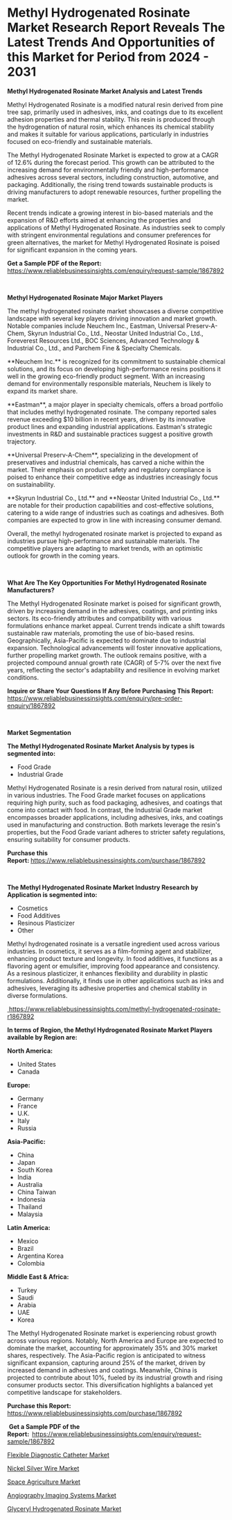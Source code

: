 <p><h1>Methyl Hydrogenated Rosinate Market Research Report Reveals The Latest Trends And Opportunities of this Market for Period from 2024 - 2031</h1></p><p><strong>Methyl Hydrogenated Rosinate Market Analysis and Latest Trends</strong></p>
<p><p>Methyl Hydrogenated Rosinate is a modified natural resin derived from pine tree sap, primarily used in adhesives, inks, and coatings due to its excellent adhesion properties and thermal stability. This resin is produced through the hydrogenation of natural rosin, which enhances its chemical stability and makes it suitable for various applications, particularly in industries focused on eco-friendly and sustainable materials.</p><p>The Methyl Hydrogenated Rosinate Market is expected to grow at a CAGR of 12.6% during the forecast period. This growth can be attributed to the increasing demand for environmentally friendly and high-performance adhesives across several sectors, including construction, automotive, and packaging. Additionally, the rising trend towards sustainable products is driving manufacturers to adopt renewable resources, further propelling the market.</p><p>Recent trends indicate a growing interest in bio-based materials and the expansion of R&D efforts aimed at enhancing the properties and applications of Methyl Hydrogenated Rosinate. As industries seek to comply with stringent environmental regulations and consumer preferences for green alternatives, the market for Methyl Hydrogenated Rosinate is poised for significant expansion in the coming years.</p></p>
<p><strong>Get a Sample PDF of the Report:&nbsp;</strong> <a href="https://www.reliablebusinessinsights.com/enquiry/request-sample/1867892?utm_campaign=113&utm_medium=2&utm_source=Github&utm_content=ia&utm_term=11112024&utm_id=methyl-hydrogenated-rosinate">https://www.reliablebusinessinsights.com/enquiry/request-sample/1867892</a></p>
<p>&nbsp;</p>
<p><strong>Methyl Hydrogenated Rosinate Major Market Players</strong></p>
<p><p>The methyl hydrogenated rosinate market showcases a diverse competitive landscape with several key players driving innovation and market growth. Notable companies include Neuchem Inc., Eastman, Universal Preserv-A-Chem, Skyrun Industrial Co., Ltd., Neostar United Industrial Co., Ltd., Foreverest Resources Ltd., BOC Sciences, Advanced Technology & Industrial Co., Ltd., and Parchem Fine & Specialty Chemicals.</p><p>**Neuchem Inc.** is recognized for its commitment to sustainable chemical solutions, and its focus on developing high-performance resins positions it well in the growing eco-friendly product segment. With an increasing demand for environmentally responsible materials, Neuchem is likely to expand its market share.</p><p>**Eastman**, a major player in specialty chemicals, offers a broad portfolio that includes methyl hydrogenated rosinate. The company reported sales revenue exceeding $10 billion in recent years, driven by its innovative product lines and expanding industrial applications. Eastman's strategic investments in R&D and sustainable practices suggest a positive growth trajectory.</p><p>**Universal Preserv-A-Chem**, specializing in the development of preservatives and industrial chemicals, has carved a niche within the market. Their emphasis on product safety and regulatory compliance is poised to enhance their competitive edge as industries increasingly focus on sustainability.</p><p>**Skyrun Industrial Co., Ltd.** and **Neostar United Industrial Co., Ltd.** are notable for their production capabilities and cost-effective solutions, catering to a wide range of industries such as coatings and adhesives. Both companies are expected to grow in line with increasing consumer demand.</p><p>Overall, the methyl hydrogenated rosinate market is projected to expand as industries pursue high-performance and sustainable materials. The competitive players are adapting to market trends, with an optimistic outlook for growth in the coming years.</p></p>
<p>&nbsp;</p>
<p><strong>What Are The Key Opportunities For Methyl Hydrogenated Rosinate Manufacturers?</strong></p>
<p><p>The Methyl Hydrogenated Rosinate market is poised for significant growth, driven by increasing demand in the adhesives, coatings, and printing inks sectors. Its eco-friendly attributes and compatibility with various formulations enhance market appeal. Current trends indicate a shift towards sustainable raw materials, promoting the use of bio-based resins. Geographically, Asia-Pacific is expected to dominate due to industrial expansion. Technological advancements will foster innovative applications, further propelling market growth. The outlook remains positive, with a projected compound annual growth rate (CAGR) of 5-7% over the next five years, reflecting the sector's adaptability and resilience in evolving market conditions.</p></p>
<p><strong>Inquire or Share Your Questions If Any Before Purchasing This Report:</strong> <a href="https://www.reliablebusinessinsights.com/enquiry/pre-order-enquiry/1867892?utm_campaign=113&utm_medium=2&utm_source=Github&utm_content=ia&utm_term=11112024&utm_id=methyl-hydrogenated-rosinate">https://www.reliablebusinessinsights.com/enquiry/pre-order-enquiry/1867892</a></p>
<p>&nbsp;</p>
<p><strong>Market Segmentation</strong></p>
<p><strong>The Methyl Hydrogenated Rosinate Market Analysis by types is segmented into:</strong></p>
<p><ul><li>Food Grade</li><li>Industrial Grade</li></ul></p>
<p><p>Methyl Hydrogenated Rosinate is a resin derived from natural rosin, utilized in various industries. The Food Grade market focuses on applications requiring high purity, such as food packaging, adhesives, and coatings that come into contact with food. In contrast, the Industrial Grade market encompasses broader applications, including adhesives, inks, and coatings used in manufacturing and construction. Both markets leverage the resin's properties, but the Food Grade variant adheres to stricter safety regulations, ensuring suitability for consumer products.</p></p>
<p><strong>Purchase this Report:&nbsp;</strong><a href="https://www.reliablebusinessinsights.com/purchase/1867892?utm_campaign=113&utm_medium=2&utm_source=Github&utm_content=ia&utm_term=11112024&utm_id=methyl-hydrogenated-rosinate">https://www.reliablebusinessinsights.com/purchase/1867892</a></p>
<p>&nbsp;</p>
<p><strong>The Methyl Hydrogenated Rosinate Market Industry Research by Application is segmented into:</strong></p>
<p><ul><li>Cosmetics</li><li>Food Additives</li><li>Resinous Plasticizer</li><li>Other</li></ul></p>
<p><p>Methyl hydrogenated rosinate is a versatile ingredient used across various industries. In cosmetics, it serves as a film-forming agent and stabilizer, enhancing product texture and longevity. In food additives, it functions as a flavoring agent or emulsifier, improving food appearance and consistency. As a resinous plasticizer, it enhances flexibility and durability in plastic formulations. Additionally, it finds use in other applications such as inks and adhesives, leveraging its adhesive properties and chemical stability in diverse formulations.</p></p>
<p><a href="https://www.reliablebusinessinsights.com/methyl-hydrogenated-rosinate-r1867892?utm_campaign=113&utm_medium=2&utm_source=Github&utm_content=ia&utm_term=11112024&utm_id=methyl-hydrogenated-rosinate">&nbsp;https://www.reliablebusinessinsights.com/methyl-hydrogenated-rosinate-r1867892</a></p>
<p><strong>In terms of Region, the Methyl Hydrogenated Rosinate Market Players available by Region are:</strong></p>
<p>
    <p> <strong> North America: </strong>
        <ul>
            <li>United States</li>
            <li>Canada</li>
        </ul>
        </p> 
    <p> <strong> Europe: </strong>
        <ul>
            <li>Germany</li>
            <li>France</li>
            <li>U.K.</li>
            <li>Italy</li>
            <li>Russia</li>
        </ul>
        </p> 
    <p> <strong> Asia-Pacific: </strong>
        <ul>
            <li>China</li>
            <li>Japan</li>
            <li>South Korea</li>
            <li>India</li>
            <li>Australia</li>
            <li>China Taiwan</li>
            <li>Indonesia</li>
            <li>Thailand</li>
            <li>Malaysia</li>
        </ul>
        </p> 
    <p> <strong> Latin America: </strong>
        <ul>
            <li>Mexico</li>
            <li>Brazil</li>
            <li>Argentina Korea</li>
            <li>Colombia</li>
        </ul>
        </p> 
    <p> <strong> Middle East & Africa: </strong>
        <ul>
            <li>Turkey</li>
            <li>Saudi</li>
            <li>Arabia</li>
            <li>UAE</li>
            <li>Korea</li>
        </ul>
    </p>
    </p>
<p><p>The Methyl Hydrogenated Rosinate market is experiencing robust growth across various regions. Notably, North America and Europe are expected to dominate the market, accounting for approximately 35% and 30% market shares, respectively. The Asia-Pacific region is anticipated to witness significant expansion, capturing around 25% of the market, driven by increased demand in adhesives and coatings. Meanwhile, China is projected to contribute about 10%, fueled by its industrial growth and rising consumer products sector. This diversification highlights a balanced yet competitive landscape for stakeholders.</p></p>
<p><strong>Purchase this Report: </strong><a href="https://www.reliablebusinessinsights.com/purchase/1867892?utm_campaign=113&utm_medium=2&utm_source=Github&utm_content=ia&utm_term=11112024&utm_id=methyl-hydrogenated-rosinate">https://www.reliablebusinessinsights.com/purchase/1867892</a></p>
<p>&nbsp;<strong>Get a Sample PDF of the Report:&nbsp;&nbsp;</strong><a href="https://www.reliablebusinessinsights.com/enquiry/request-sample/1867892?utm_campaign=113&utm_medium=2&utm_source=Github&utm_content=ia&utm_term=11112024&utm_id=methyl-hydrogenated-rosinate">https://www.reliablebusinessinsights.com/enquiry/request-sample/1867892</a></p>
<p><strong></strong></p>
<p><p><a href="https://issuu.com/reportprime-2/docs/flexible-diagnostic-catheter-market_06dbd536eb97e5?utm_campaign=113&utm_medium=2&utm_source=Github&utm_content=ia&utm_term=11112024&utm_id=methyl-hydrogenated-rosinate">Flexible Diagnostic Catheter Market</a></p><p><a href="https://github.com/c0mxahyman/Market-Research-Report-List-1/blob/main/nickel-silver-wire-market.md?utm_campaign=113&utm_medium=2&utm_source=Github&utm_content=ia&utm_term=11112024&utm_id=methyl-hydrogenated-rosinate">Nickel Silver Wire Market</a></p><p><a href="https://www.linkedin.com/pulse/global-space-agriculture-industry-analysis-share-growth-trends-kymsf?utm_campaign=113&utm_medium=2&utm_source=Github&utm_content=ia&utm_term=11112024&utm_id=methyl-hydrogenated-rosinate">Space Agriculture Market</a></p><p><a href="https://issuu.com/reportprime-2/docs/angiography-imaging-systems-market-_6133e7b6e70ce4?utm_campaign=113&utm_medium=2&utm_source=Github&utm_content=ia&utm_term=11112024&utm_id=methyl-hydrogenated-rosinate">Angiography Imaging Systems Market</a></p><p><a href="https://github.com/denishaucarn/Market-Research-Report-List-1/blob/main/glyceryl-hydrogenated-rosinate-market.md?utm_campaign=113&utm_medium=2&utm_source=Github&utm_content=ia&utm_term=11112024&utm_id=methyl-hydrogenated-rosinate">Glyceryl Hydrogenated Rosinate Market</a></p></p>